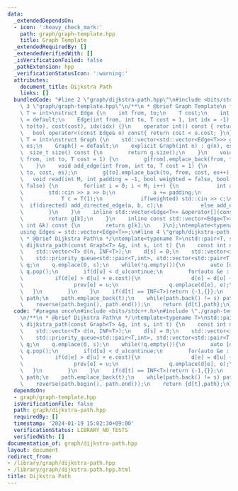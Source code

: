 ```yaml
---
data:
  _extendedDependsOn:
  - icon: ':heavy_check_mark:'
    path: graph/graph-template.hpp
    title: Graph Template
  _extendedRequiredBy: []
  _extendedVerifiedWith: []
  _isVerificationFailed: false
  _pathExtension: hpp
  _verificationStatusIcon: ':warning:'
  attributes:
    document_title: Dijkstra Path
    links: []
  bundledCode: "#line 2 \"graph/dijkstra-path.hpp\"\n#include <bits/stdc++.h>\n#line\
    \ 3 \"graph/graph-template.hpp\"\n/**\n * @brief Graph Template\n */\ntemplate<typename\
    \ T = int>\nstruct Edge {\n    int from, to;\n    T cost;\n    int idx;\n    Edge()\
    \ = default;\n    Edge(int from, int to, T cost = 1, int idx = -1) : from(from),\
    \ to(to), cost(cost), idx(idx) {}\n    operator int() const { return to; }\n \
    \   bool operator<(const Edge& o) const{ return cost < o.cost; }\n};\ntemplate<typename\
    \ T = int>\nstruct Graph {\n    std::vector<std::vector<Edge<T>>> g;\n    int\
    \ es;\n    Graph() = default;\n    explicit Graph(int n) : g(n), es(0) {}\n  \
    \  size_t size() const {\n        return g.size();\n    }\n    void add_directed_edge(int\
    \ from, int to, T cost = 1) {\n        g[from].emplace_back(from, to, cost, es++);\n\
    \    }\n    void add_edge(int from, int to, T cost = 1) {\n        g[from].emplace_back(from,\
    \ to, cost, es);\n        g[to].emplace_back(to, from, cost, es++);\n    }\n \
    \   void read(int M, int padding = -1, bool weighted = false, bool directed =\
    \ false) {\n        for(int i = 0; i < M; i++) {\n            int a, b;\n    \
    \        std::cin >> a >> b;\n            a += padding;\n            b += padding;\n\
    \            T c = T(1);\n            if(weighted) std::cin >> c;\n          \
    \  if(directed) add_directed_edge(a, b, c);\n            else add_edge(a, b, c);\n\
    \        }\n    }\n    inline std::vector<Edge<T>> &operator[](const int &k) {\n\
    \        return g[k];\n    }\n    inline const std::vector<Edge<T>> &operator[](const\
    \ int &k) const {\n        return g[k];\n    }\n};\ntemplate<typename T = int>\n\
    using Edges = std::vector<Edge<T>>;\n#line 4 \"graph/dijkstra-path.hpp\"\n/**\n\
    \ * @brief Dijkstra Path\n */\ntemplate<typename T>\nstd::pair<T, std::vector<int>>\
    \ dijkstra_path(const Graph<T> &g, int s, int t) {\n    const int n = g.size();\n\
    \    std::vector<T> d(n, INF<T>);\n    d[s] = 0;\n    std::vector<int> prev(n);\n\
    \    std::priority_queue<std::pair<T,int>, std::vector<std::pair<T,int>>, std::greater<std::pair<T,int>>>\
    \ q;\n    q.emplace(0, s);\n    while(!q.empty()){\n        auto [d_u, u] = q.top();\
    \ q.pop();\n        if(d[u] < d_u)continue;\n        for(auto &e : g[u]){\n  \
    \          if(d[e] > d[u] + e.cost){\n                d[e] = d[u] + e.cost;\n\
    \                prev[e] = u;\n                q.emplace(d[e], e);\n         \
    \   }\n        }\n    }\n    if(d[t] == INF<T>)return {-1,{}};\n    std::vector<int>\
    \ path;\n    path.emplace_back(t);\n    while(path.back() != s) path.emplace_back(prev[path.back()]);\n\
    \    reverse(path.begin(), path.end());\n    return {d[t],path};\n}\n"
  code: "#pragma once\n#include <bits/stdc++.h>\n#include \"./graph-template.hpp\"\
    \n/**\n * @brief Dijkstra Path\n */\ntemplate<typename T>\nstd::pair<T, std::vector<int>>\
    \ dijkstra_path(const Graph<T> &g, int s, int t) {\n    const int n = g.size();\n\
    \    std::vector<T> d(n, INF<T>);\n    d[s] = 0;\n    std::vector<int> prev(n);\n\
    \    std::priority_queue<std::pair<T,int>, std::vector<std::pair<T,int>>, std::greater<std::pair<T,int>>>\
    \ q;\n    q.emplace(0, s);\n    while(!q.empty()){\n        auto [d_u, u] = q.top();\
    \ q.pop();\n        if(d[u] < d_u)continue;\n        for(auto &e : g[u]){\n  \
    \          if(d[e] > d[u] + e.cost){\n                d[e] = d[u] + e.cost;\n\
    \                prev[e] = u;\n                q.emplace(d[e], e);\n         \
    \   }\n        }\n    }\n    if(d[t] == INF<T>)return {-1,{}};\n    std::vector<int>\
    \ path;\n    path.emplace_back(t);\n    while(path.back() != s) path.emplace_back(prev[path.back()]);\n\
    \    reverse(path.begin(), path.end());\n    return {d[t],path};\n}"
  dependsOn:
  - graph/graph-template.hpp
  isVerificationFile: false
  path: graph/dijkstra-path.hpp
  requiredBy: []
  timestamp: '2024-01-19 15:02:30+09:00'
  verificationStatus: LIBRARY_NO_TESTS
  verifiedWith: []
documentation_of: graph/dijkstra-path.hpp
layout: document
redirect_from:
- /library/graph/dijkstra-path.hpp
- /library/graph/dijkstra-path.hpp.html
title: Dijkstra Path
---
```

